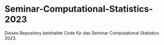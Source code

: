# Seminar-Computational-Statistics-2023

Dieses Repository beinhaltet Code für das Seminar Computational Statistics 2023.
